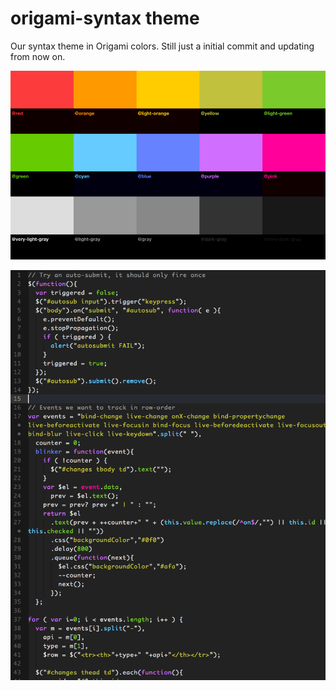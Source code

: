 # origami-syntax theme

Our syntax theme in Origami colors. Still just a initial commit and updating from now on.

![A screenshot of your theme](./colorscheme.png)

![A screenshot of your theme](./code.png)
